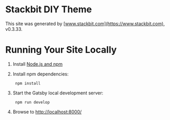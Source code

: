 # Stackbit DIY Theme

This site was generated by [www.stackbit.com](https://www.stackbit.com), v0.3.33.

# Running Your Site Locally

1. Install [Node.js and npm](https://nodejs.org/en/)

1. Install npm dependencies:

        npm install



1. Start the Gatsby local development server:

        npm run develop

1. Browse to [http://localhost:8000/](http://localhost:8000/)
